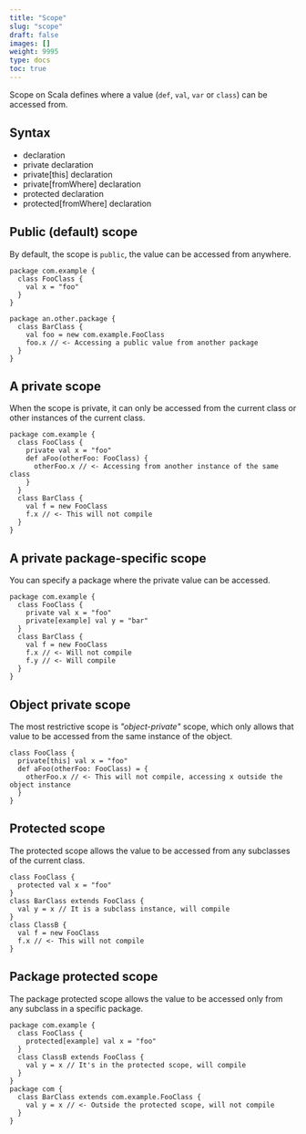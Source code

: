 ```yaml
---
title: "Scope"
slug: "scope"
draft: false
images: []
weight: 9995
type: docs
toc: true
---
```


Scope on Scala defines where a value (`def`, `val`, `var` or `class`) can be accessed from.

## Syntax
 - declaration
 - private declaration
 - private[this] declaration
 - private[fromWhere] declaration
 - protected declaration
 - protected[fromWhere] declaration

## Public (default) scope
By default, the scope is `public`, the value can be accessed from anywhere.

    package com.example {
      class FooClass {
        val x = "foo"
      }
    }

    package an.other.package {
      class BarClass {
        val foo = new com.example.FooClass
        foo.x // <- Accessing a public value from another package
      }
    }

## A private scope
When the scope is private, it can only be accessed from the current class or other instances of the current class.

    package com.example {
      class FooClass {
        private val x = "foo"
        def aFoo(otherFoo: FooClass) {
          otherFoo.x // <- Accessing from another instance of the same class
        }
      }
      class BarClass {
        val f = new FooClass
        f.x // <- This will not compile
      }
    }

## A private package-specific scope
You can specify a package where the private value can be accessed.

    package com.example {
      class FooClass {
        private val x = "foo"
        private[example] val y = "bar"
      }
      class BarClass {
        val f = new FooClass
        f.x // <- Will not compile
        f.y // <- Will compile
      }
    }

## Object private scope
The most restrictive scope is _"object-private"_ scope, which only allows that value to be accessed from the same instance of the object.

    class FooClass {
      private[this] val x = "foo"
      def aFoo(otherFoo: FooClass) = {
        otherFoo.x // <- This will not compile, accessing x outside the object instance
      }
    }


## Protected scope
The protected scope allows the value to be accessed from any subclasses of the current class.

    class FooClass {
      protected val x = "foo"
    }
    class BarClass extends FooClass {
      val y = x // It is a subclass instance, will compile
    }
    class ClassB {
      val f = new FooClass
      f.x // <- This will not compile
    }


## Package protected scope
The package protected scope allows the value to be accessed only from any subclass in a specific package.

    package com.example {
      class FooClass {
        protected[example] val x = "foo"
      }
      class ClassB extends FooClass {
        val y = x // It's in the protected scope, will compile
      }
    }
    package com {
      class BarClass extends com.example.FooClass {
        val y = x // <- Outside the protected scope, will not compile
      }
    }


